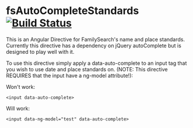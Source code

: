fsAutoCompleteStandards [![Build Status](https://travis-ci.org/jshcrowthe/fsAutoCompleteStandards.svg?branch=master)](https://travis-ci.org/jshcrowthe/fsAutoCompleteStandards)
=======================

This is an Angular Directive for FamilySearch's name and place standards. Currently this directive has a dependency on jQuery autoComplete but is designed to play well with it. 

To use this directive simply apply a data-auto-complete to an input tag that you wish to use date and place standards on. (NOTE: This directive REQUIRES that the input have a ng-model attribute!):

Won't work:

    <input data-auto-complete>

Will work:

    <input data-ng-model="test" data-auto-complete>
